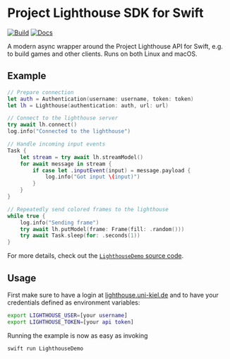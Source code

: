 # Project Lighthouse SDK for Swift

[![Build](https://github.com/ProjectLighthouseCAU/lighthouse-swift/actions/workflows/build.yml/badge.svg)](https://github.com/ProjectLighthouseCAU/lighthouse-swift/actions/workflows/build.yml)
[![Docs](https://github.com/ProjectLighthouseCAU/lighthouse-swift/actions/workflows/docs.yml/badge.svg)](https://projectlighthousecau.github.io/lighthouse-swift/documentation/lighthouseclient)

A modern async wrapper around the Project Lighthouse API for Swift, e.g. to build games and other clients. Runs on both Linux and macOS.

## Example

```swift
// Prepare connection
let auth = Authentication(username: username, token: token)
let lh = Lighthouse(authentication: auth, url: url)

// Connect to the lighthouse server
try await lh.connect()
log.info("Connected to the lighthouse")

// Handle incoming input events
Task {
    let stream = try await lh.streamModel()
    for await message in stream {
        if case let .inputEvent(input) = message.payload {
            log.info("Got input \(input)")
        }
    }
}

// Repeatedly send colored frames to the lighthouse
while true {
    log.info("Sending frame")
    try await lh.putModel(frame: Frame(fill: .random()))
    try await Task.sleep(for: .seconds(1))
}
```

For more details, check out the [`LighthouseDemo` source code](Sources/LighthouseDemo/LighthouseDemo.swift).

## Usage

First make sure to have a login at [lighthouse.uni-kiel.de](https://lighthouse.uni-kiel.de) and to have your credentials defined as environment variables:

```bash
export LIGHTHOUSE_USER=[your username]
export LIGHTHOUSE_TOKEN=[your api token]
```

Running the example is now as easy as invoking

```bash
swift run LighthouseDemo
```
